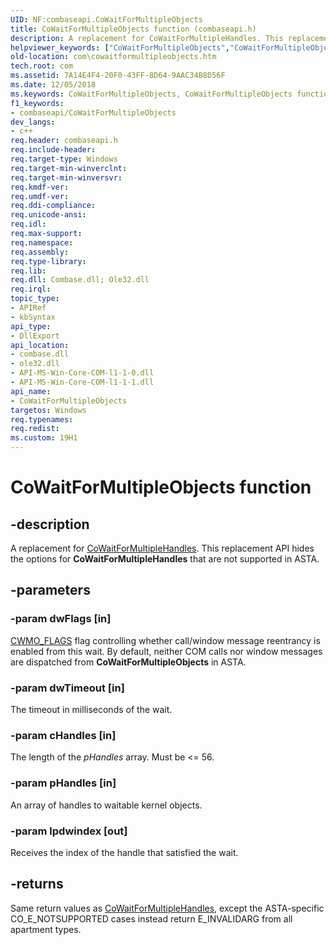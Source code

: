 ```yaml
---
UID: NF:combaseapi.CoWaitForMultipleObjects
title: CoWaitForMultipleObjects function (combaseapi.h)
description: A replacement for CoWaitForMultipleHandles. This replacement API hides the options for CoWaitForMultipleHandles that are not supported in ASTA.
helpviewer_keywords: ["CoWaitForMultipleObjects","CoWaitForMultipleObjects function [COM]","com.cowaitformultipleobjects","combaseapi/CoWaitForMultipleObjects"]
old-location: com\cowaitformultipleobjects.htm
tech.root: com
ms.assetid: 7A14E4F4-20F0-43FF-8D64-9AAC34B8D56F
ms.date: 12/05/2018
ms.keywords: CoWaitForMultipleObjects, CoWaitForMultipleObjects function [COM], com.cowaitformultipleobjects, combaseapi/CoWaitForMultipleObjects
f1_keywords:
- combaseapi/CoWaitForMultipleObjects
dev_langs:
- c++
req.header: combaseapi.h
req.include-header: 
req.target-type: Windows
req.target-min-winverclnt: 
req.target-min-winversvr: 
req.kmdf-ver: 
req.umdf-ver: 
req.ddi-compliance: 
req.unicode-ansi: 
req.idl: 
req.max-support: 
req.namespace: 
req.assembly: 
req.type-library: 
req.lib: 
req.dll: Combase.dll; Ole32.dll
req.irql: 
topic_type:
- APIRef
- kbSyntax
api_type:
- DllExport
api_location:
- combase.dll
- ole32.dll
- API-MS-Win-Core-COM-l1-1-0.dll
- API-MS-Win-Core-COM-l1-1-1.dll
api_name:
- CoWaitForMultipleObjects
targetos: Windows
req.typenames: 
req.redist: 
ms.custom: 19H1
---
```


# CoWaitForMultipleObjects function


## -description


A replacement for <a href="https://docs.microsoft.com/windows/desktop/api/combaseapi/nf-combaseapi-cowaitformultiplehandles">CoWaitForMultipleHandles</a>. This replacement API hides the options for <b>CoWaitForMultipleHandles</b> that are not supported in ASTA.


## -parameters




### -param dwFlags [in]


<a href="https://docs.microsoft.com/windows/desktop/api/combaseapi/ne-combaseapi-cwmo_flags">CWMO_FLAGS</a> flag controlling whether call/window message reentrancy is enabled from this wait. By default, neither COM calls nor window messages are dispatched from <b>CoWaitForMultipleObjects</b> in ASTA.


### -param dwTimeout [in]

The timeout in milliseconds of the wait.


### -param cHandles [in]

The length of the <i>pHandles</i> array. Must be &lt;= 56.


### -param pHandles [in]

An array of handles to waitable kernel objects.


### -param lpdwindex [out]

Receives the index of the handle that satisfied the wait.


## -returns



Same return values as <a href="https://docs.microsoft.com/windows/desktop/api/combaseapi/nf-combaseapi-cowaitformultiplehandles">CoWaitForMultipleHandles</a>, except the ASTA-specific CO_E_NOTSUPPORTED cases instead return E_INVALIDARG from all apartment types.



